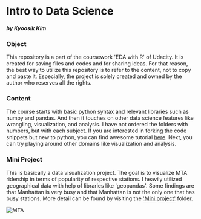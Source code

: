 # Intro to Data Science
#### *by Kyoosik Kim*


### Object
This repository is a part of the coursework 'EDA with R' of Udacity. It is created for saving files and codes and for sharing ideas. For that reason, the best way to utilize this repository is to refer to the content, not to copy and paste it. Especially, the project is solely created and owned by the author who reserves all the rights.


### Content
The course starts with basic python syntax and relevant libraries such as numpy and pandas. And then it touches on other data science features like wrangling, visualization, and analysis. I have not ordered the folders with numbers, but with each subject. If you are interested in forking the code snippets but new to python, you can find awesome tutorial [here](https://www.youtube.com/watch?v=Z1Yd7upQsXY&index=1&list=PLBZBJbE_rGRWeh5mIBhD-hhDwSEDxogDg). Next, you can try playing around other domains like visualization and analysis.


### Mini Project
This is basically a data visualization project. The goal is to visualize MTA ridership in terms of popularity of respective stations. I heavily utilized geographical data with help of libraries like 'geopandas'. Some findings are that Manhattan is very busy and that Manhattan is not the only one that has busy stations. More detail can be found by visiting the ['Mini project'](https://github.com/Q-shick/Intro-to-Data-Science/blob/master/Mini%20Project.ipynb) folder.

![MTA]("Data/MTA_ridership")
